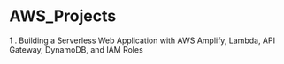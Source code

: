 # AWS_Projects

1 . Building a Serverless Web Application with AWS Amplify, Lambda, API Gateway, DynamoDB, and IAM Roles
